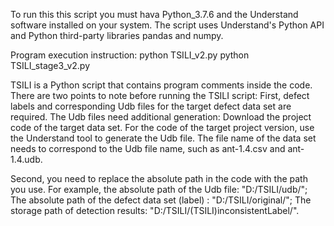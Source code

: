 To run this this script you must hava Python_3.7.6 and the Understand software installed on your system.
The script uses Understand's Python API and Python third-party libraries pandas and numpy.

Program execution instruction:
python TSILI_v2.py
python TSILI_stage3_v2.py

TSILI is a Python script that contains program comments inside the code.
There are two points to note before running the TSILI script:
First, defect labels and corresponding Udb files for the target defect data set are required.
The Udb files need additional generation: Download the project code of the target data set. For the code of the target project version, use the Understand tool to generate the Udb file.
The file name of the data set needs to correspond to the Udb file name, such as ant-1.4.csv and ant-1.4.udb.

Second, you need to replace the absolute path in the code with the path you use.
For example, the absolute path of the Udb file: "D:/TSILI/udb/"; The absolute path of the defect data set (label) : "D:/TSILI/original/"; The storage path of detection results: "D:/TSILI/(TSILI)inconsistentLabel/".